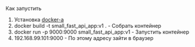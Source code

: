 Как запустить

1. Установка [docker-a](https://docs.docker.com/engine/install/)
2. docker build -t small_fast_api_app:v1 . - Собрать контейнер
3. docker run -p 9000:9000 small_fast_api_app:v1 - Запустить контейнер
4. 192.168.99.101:9000 - По этому адресу зайти в браузер 
